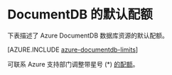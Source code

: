 <properties 
	pageTitle="DocumentDB 的默认配额 | Azure" 
	description="了解 DocumentDB 分配的默认配额。"
	services="documentdb" 
	authors="mimig1" 
	manager="jhubbard" 
	editor="cgronlun" 
	documentationCenter=""/>  


<tags 
	ms.service="documentdb" 
	ms.workload="data-services" 
	ms.tgt_pltfrm="na" 
	ms.devlang="na" 
	ms.topic="article" 
	ms.date="09/15/2016" 
	wacn.date="10/18/2016" 
	ms.author="arramac"/>  



# DocumentDB 的默认配额

下表描述了 Azure DocumentDB 数据库资源的默认配额。

[AZURE.INCLUDE [azure-documentdb-limits](../../includes/azure-documentdb-limits.md)]

可联系 Azure 支持部门调整带星号 (*) [ 的配额](/documentation/articles/documentdb-increase-limits/)。

<!---HONumber=Mooncake_1010_2016-->
